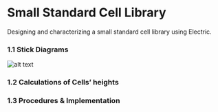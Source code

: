 # Small Standard Cell Library
Designing and characterizing a small standard cell library using Electric.
### 1.1 Stick Diagrams
![alt text](http://url/to/img.png)



### 1.2 Calculations of Cells’ heights
### 1.3 Procedures & Implementation
